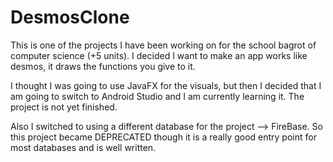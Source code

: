 ﻿# DesmosClone
This is one of the projects I have been working on for the school bagrot of computer science (+5 units).
I decided I want to make an app works like desmos, it draws the functions you give to it.

I thought I was going to use JavaFX for the visuals, but then I decided that I am going to switch to Android Studio and I am currently learning it.
The project is not yet finished.

Also I switched to using a different database for the project --> FireBase.
So this project became DEPRECATED though it is a really good entry point for most databases and is well written.
